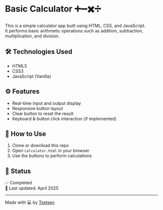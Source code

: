 # Basic Calculator ➕➖✖️➗

This is a simple calculator app built using HTML, CSS, and JavaScript.  
It performs basic arithmetic operations such as addition, subtraction, multiplication, and division.

## 🛠 Technologies Used
- HTML5
- CSS3
- JavaScript (Vanilla)

## ⚙️ Features
- Real-time input and output display
- Responsive button layout
- Clear button to reset the result
- Keyboard & button click interaction (if implemented)

## 🧪 How to Use
1. Clone or download this repo
2. Open `calculator.html` in your browser
3. Use the buttons to perform calculations

## 📌 Status
✅ Completed  
📅 Last updated: April 2025

---

Made with 💻 by [Tsetsen](https://github.com/tsetse0725)
